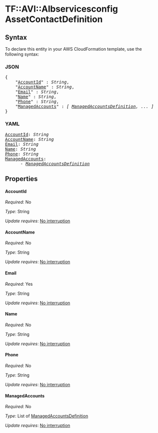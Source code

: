 # TF::AVI::Albservicesconfig AssetContactDefinition

## Syntax

To declare this entity in your AWS CloudFormation template, use the following syntax:

### JSON

<pre>
{
    "<a href="#accountid" title="AccountId">AccountId</a>" : <i>String</i>,
    "<a href="#accountname" title="AccountName">AccountName</a>" : <i>String</i>,
    "<a href="#email" title="Email">Email</a>" : <i>String</i>,
    "<a href="#name" title="Name">Name</a>" : <i>String</i>,
    "<a href="#phone" title="Phone">Phone</a>" : <i>String</i>,
    "<a href="#managedaccounts" title="ManagedAccounts">ManagedAccounts</a>" : <i>[ <a href="managedaccountsdefinition.md">ManagedAccountsDefinition</a>, ... ]</i>
}
</pre>

### YAML

<pre>
<a href="#accountid" title="AccountId">AccountId</a>: <i>String</i>
<a href="#accountname" title="AccountName">AccountName</a>: <i>String</i>
<a href="#email" title="Email">Email</a>: <i>String</i>
<a href="#name" title="Name">Name</a>: <i>String</i>
<a href="#phone" title="Phone">Phone</a>: <i>String</i>
<a href="#managedaccounts" title="ManagedAccounts">ManagedAccounts</a>: <i>
      - <a href="managedaccountsdefinition.md">ManagedAccountsDefinition</a></i>
</pre>

## Properties

#### AccountId

_Required_: No

_Type_: String

_Update requires_: [No interruption](https://docs.aws.amazon.com/AWSCloudFormation/latest/UserGuide/using-cfn-updating-stacks-update-behaviors.html#update-no-interrupt)

#### AccountName

_Required_: No

_Type_: String

_Update requires_: [No interruption](https://docs.aws.amazon.com/AWSCloudFormation/latest/UserGuide/using-cfn-updating-stacks-update-behaviors.html#update-no-interrupt)

#### Email

_Required_: Yes

_Type_: String

_Update requires_: [No interruption](https://docs.aws.amazon.com/AWSCloudFormation/latest/UserGuide/using-cfn-updating-stacks-update-behaviors.html#update-no-interrupt)

#### Name

_Required_: No

_Type_: String

_Update requires_: [No interruption](https://docs.aws.amazon.com/AWSCloudFormation/latest/UserGuide/using-cfn-updating-stacks-update-behaviors.html#update-no-interrupt)

#### Phone

_Required_: No

_Type_: String

_Update requires_: [No interruption](https://docs.aws.amazon.com/AWSCloudFormation/latest/UserGuide/using-cfn-updating-stacks-update-behaviors.html#update-no-interrupt)

#### ManagedAccounts

_Required_: No

_Type_: List of <a href="managedaccountsdefinition.md">ManagedAccountsDefinition</a>

_Update requires_: [No interruption](https://docs.aws.amazon.com/AWSCloudFormation/latest/UserGuide/using-cfn-updating-stacks-update-behaviors.html#update-no-interrupt)

